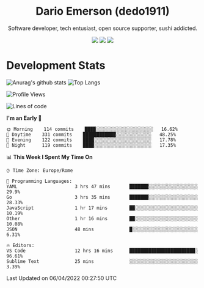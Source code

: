 <div align="center">
  
# Dario Emerson (dedo1911)
Software developer, tech entusiast, open source supporter, sushi addicted.

[![](https://img.shields.io/badge/-Linkedin-informational?style=for-the-badge&logo=linkedin&logoColor=white&color=2867B2)](http://linkedin.com/in/dedo1911)
[![](https://img.shields.io/badge/-Telegram-informational?style=for-the-badge&logo=telegram&logoColor=white&color=0088cc)](https://t.me/dedo1911)
[![](https://img.shields.io/badge/-Facebook-informational?style=for-the-badge&logo=facebook&logoColor=white&color=3b5998)](https://fb.com/dedo1911)

</div>

# Development Stats

![Anurag's github stats](https://github-readme-stats.vercel.app/api?username=dedo1911&count_private=true&show_icons=true&theme=chartreuse-dark)
![Top Langs](https://github-readme-stats.vercel.app/api/top-langs/?username=dedo1911&theme=chartreuse-dark&layout=compact)

<!--START_SECTION:waka-->
![Profile Views](http://img.shields.io/badge/Profile%20Views-21-blue)

![Lines of code](https://img.shields.io/badge/From%20Hello%20World%20I%27ve%20Written-51%20Thousand%20lines%20of%20code-blue)

**I'm an Early 🐤** 

```text
🌞 Morning    114 commits    ████░░░░░░░░░░░░░░░░░░░░░   16.62% 
🌆 Daytime    331 commits    ████████████░░░░░░░░░░░░░   48.25% 
🌃 Evening    122 commits    ████░░░░░░░░░░░░░░░░░░░░░   17.78% 
🌙 Night      119 commits    ████░░░░░░░░░░░░░░░░░░░░░   17.35%

```


📊 **This Week I Spent My Time On** 

```text
⌚︎ Time Zone: Europe/Rome

💬 Programming Languages: 
YAML                     3 hrs 47 mins       ███████░░░░░░░░░░░░░░░░░░   29.9% 
Go                       3 hrs 35 mins       ███████░░░░░░░░░░░░░░░░░░   28.33% 
JavaScript               1 hr 17 mins        ██░░░░░░░░░░░░░░░░░░░░░░░   10.19% 
Other                    1 hr 16 mins        ██░░░░░░░░░░░░░░░░░░░░░░░   10.08% 
JSON                     48 mins             █░░░░░░░░░░░░░░░░░░░░░░░░   6.31%

🔥 Editors: 
VS Code                  12 hrs 16 mins      ████████████████████████░   96.61% 
Sublime Text             25 mins             ░░░░░░░░░░░░░░░░░░░░░░░░░   3.39%

```


 Last Updated on 06/04/2022 00:27:50 UTC
<!--END_SECTION:waka-->

<!--
**dedo1911/dedo1911** is a ✨ _special_ ✨ repository because its `README.md` (this file) appears on your GitHub profile.

Here are some ideas to get you started:

- 🔭 I’m currently working on ...
- 🌱 I’m currently learning ...
- 👯 I’m looking to collaborate on ...
- 🤔 I’m looking for help with ...
- 💬 Ask me about ...
- 📫 How to reach me: ...
- 😄 Pronouns: ...
- ⚡ Fun fact: ...
-->
